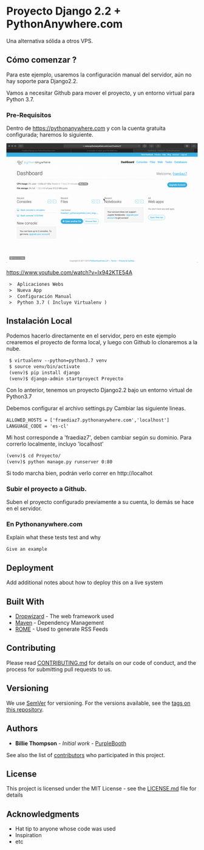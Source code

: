 # Proyecto Django 2.2 + PythonAnywhere.com
Una alternativa sólida a otros VPS.


## Cómo comenzar ?

Para este ejemplo, usaremos la configuración manual del servidor, aún no hay soporte para Django2.2.

Vamos a necesitar Github para mover el proyecto, y un entorno virtual para Python 3.7.

### Pre-Requisitos

Dentro de https://pythonanywhere.com y con la cuenta gratuita configurada; haremos lo siguiente. 

![Farmers Market Finder Demo](gifs/1.gif)

https://www.youtube.com/watch?v=Ix942KTE54A
```
 >  Aplicaciones Webs
 >  Nueva App
 >  Configuración Manual
 >  Python 3.7 ( Incluye Virtualenv )
```

## Instalación Local

Podemos hacerlo directamente en el servidor, pero en este ejemplo crearemos el proyecto de forma local, y luego con Github lo clonaremos a la nube.

```
 $ virtualenv --python=python3.7 venv
 $ source venv/bin/activate
 (venv)$ pip install django
 (venv)$ django-admin startproyect Proyecto

```

Con lo anterior, tenemos un proyecto Django2.2 bajo un entorno virtual de Python3.7

Debemos configurar el archivo settings.py
Cambiar las siguiente lineas.
```
ALLOWED_HOSTS = ['fraediaz7.pythonanywhere.com','localhost']
LANGUAGE_CODE = 'es-cl'
```

Mi host corresponde a 'fraediaz7', deben cambiar según su dominio.
Para correrlo localmente, incluyo 'localhost'

```
(venv)$ cd Proyecto/
(venv)$ python manage.py runserver 0:80

```
Si todo marcha bien, podrán verlo correr en http://localhot


### Subir el proyecto a Github.

Suben el proyecto configurado previamente a su cuenta, lo demás se hace en el servidor.


### En Pythonanywhere.com

Explain what these tests test and why

```
Give an example
```

## Deployment

Add additional notes about how to deploy this on a live system

## Built With

* [Dropwizard](http://www.dropwizard.io/1.0.2/docs/) - The web framework used
* [Maven](https://maven.apache.org/) - Dependency Management
* [ROME](https://rometools.github.io/rome/) - Used to generate RSS Feeds

## Contributing

Please read [CONTRIBUTING.md](https://gist.github.com/PurpleBooth/b24679402957c63ec426) for details on our code of conduct, and the process for submitting pull requests to us.

## Versioning

We use [SemVer](http://semver.org/) for versioning. For the versions available, see the [tags on this repository](https://github.com/your/project/tags). 

## Authors

* **Billie Thompson** - *Initial work* - [PurpleBooth](https://github.com/PurpleBooth)

See also the list of [contributors](https://github.com/your/project/contributors) who participated in this project.

## License

This project is licensed under the MIT License - see the [LICENSE.md](LICENSE.md) file for details

## Acknowledgments

* Hat tip to anyone whose code was used
* Inspiration
* etc
